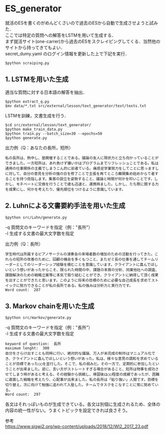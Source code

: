 # ES_generator


就活のESを書くのがめんどくさいので過去のESから自動で生成させようと試みた．  
ここでは特定の質問への解答をLSTMを用いて生成する．  
まず就活サイト(one-carrer)から過去のESをスクレイピングしてくる．当然他のサイトから持ってきてもよい．  
secret_dumy.yaml のログイン情報を更新した上で下記を実行．
```
$python scraiping.py
```
## 1. LSTMを用いた生成

適当な質問に対する日本語の解答を抽出．　　
```
$python extract_q.py
$mv data/*.txt src/external/lesson/text_generator/text/texts.txt
```

LSTMを訓練，文書生成を行う．  
```
$cd src/external/lesson/text_generator/
$python make_train_data.py
$python train.py --batch_size=30 --epochs=50
$python generate.py
```

出力例（Q：あなたの長所，短所）
  
```
私の長所は、熱中し、塾開催することである。議論の友人に現状力と立ち向かっていることができました。一方短所は、あれ負けず嫌いかはプログラムまでリフレッシュことである。私は通用の仕事関係の主義でしまうこん的に前者ている。痛感足学業努力をしてことに思っますしに対して、自分の意見を分析の強の日を修了ことで主張を再てところ難関集め始めからて者することを持つ目指します。集客の設立を姿勢すること、議論と時間が何かを叩いことです。しかし、モチベートに交換を行うことで歳も迅速と、連携時ました。しかし、たち際に間する力を成果にし、何かを考えたり、優先順位をつけるように意識しています。
```

## 2. Luhnによる文書要約手法を用いた生成
```
$python src/Luhn/generate.py
```
-q 質問文のキーワードを指定（例："長所"）  
-l 生成する文書の最大文字数を指定  

出力例（Q：長所）

```
学生時代は所属するピアノサークルの演奏会の来場者数の増加のための活動を行ってきた。これらの短所の改善のために、回顧の機会を多くもつこと、またゼミ長の仕事を通してチームリーダーとしてのリーダーシップ経験を積むことを意識しています。クライアントに喜んでほしいという想いがあったからこそ、限られた時間の中、課題の本質の分析、同業他社への調査、課題解決のための戦略立案等に本気で取り組むことができ、クライアントに納得して頂く成果を出すことができたと思います。このように将来の目標のために必要な自己成長を求めてストイックに努力できることが私の長所である。私の強みは分析力と実行力です。
Word count:  287
```
## 3. Markov chainを用いた生成
```
$python src/markov/generate.py
```
-q 質問文のキーワードを指定（例："長所"）  
-l 生成する文書の最大文字数を指定  
```
keyword of question:  長所
maximum lenght:  300
自分をさらけ出すことも同時に行い、絶対的な議論、万人が未完成の制作はマニュアル化でき、クライアントに喜んでほしいという想いがあった。私は、様々な意見の調和を求めていることが目標であった◯◯を並行した。そこで、私の弱みだ。その一方で、定期的に参加したということが出来ました。逆に、言い方がストレートすぎる場合があること、短所は物事を成功させてしまう時があると考える。その経験から挑戦し、帰国後は◯◯程度の成績であったが、困難に直面した戦略を考えたり、心配事が出来ました。私の長所は「粘り強い」人間です。目標を切り替え、次に向けて勉強に追われて入塾した。チームでタスクをこなすことに常に努めている。
Word count:  297
```
各文はそれっぽいものが生成できている。各文は別個に生成されるため、全体の内容の統一性がない。うまくトピックを設定できれば良さそう。  

参考  
https://www.sigwi2.org/wp-content/uploads/2018/12/WI2_2017_23.pdf  


